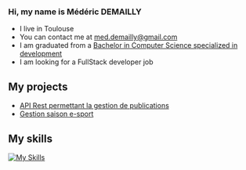 ### Hi, my name is Médéric DEMAILLY
* I live in Toulouse
* You can contact me at [med.demailly@gmail.com](mailto:med.demailly@gmail.com)
* I am graduated from a [Bachelor in Computer Science specialized in development](https://www.univ-tlse3.fr/but-specialite-informatique)
* I am looking for a FullStack developer job

## My projects
* [API Rest permettant la gestion de publications](https://github.com/MedericDemailly/projetREST)
* [Gestion saison e-sport](https://gitlab.info.iut-tlse3.fr/dmm3793a/saes3)

## My skills
[![My Skills](https://skillicons.dev/icons?i=java,mysql,html,css,php,c,py,gitlab&theme=dark)](https://skillicons.dev)

